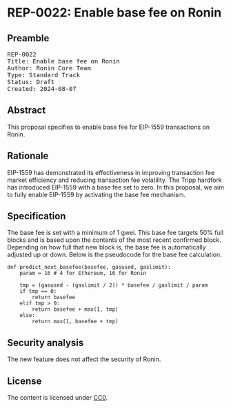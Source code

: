 # REP-0022: Enable base fee on Ronin

## Preamble
<pre>
REP-0022
Title: Enable base fee on Ronin
Author: Ronin Core Team
Type: Standard Track
Status: Draft
Created: 2024-08-07
</pre>

## Abstract

This proposal specifies to enable base fee for EIP-1559 transactions on Ronin. 

## Rationale

EIP-1559 has demonstrated its effectiveness in improving transaction fee market efficiency and reducing transaction fee volatility. The Tripp hardfork has introduced EIP-1559 with a base fee set to zero. In this proposal, we aim to fully enable EIP-1559 by activating the base fee mechanism.

## Specification

The base fee is set with a minimum of 1 gwei. This base fee targets 50% full blocks and is based upon the contents of the most recent confirmed block. Depending on how full that new block is, the base fee is automatically adjusted up or down. Below is the pseudocode for the base fee calculation.

```
def predict_next_basefee(basefee, gasused, gaslimit):
    param = 16 # 4 for Ethereum, 16 for Ronin

    tmp = (gasused - (gaslimit / 2)) * basefee / gaslimit / param
    if tmp == 0:
        return basefee
    elif tmp > 0:
        return basefee + max(1, tmp)
    else:
        return max(1, basefee + tmp)
```

## Security analysis

The new feature does not affect the security of Ronin.

## License

The content is licensed under [CC0](https://creativecommons.org/publicdomain/zero/1.0/).
